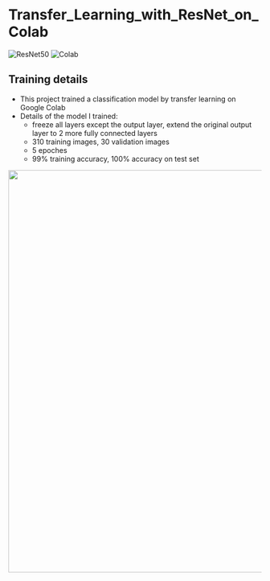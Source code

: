 # Transfer_Learning_with_ResNet_on_Colab


![ResNet50](https://img.shields.io/badge/YOLOv4-API-brightgree) ![Colab](https://img.shields.io/badge/Colab-training-orange)

## Training details
- This project trained a classification model by transfer learning on Google Colab
- Details of the model I trained:
     - freeze all layers except the output layer, extend the original output layer to 2 more fully connected layers
     - 310 training images, 30 validation images
     - 5 epoches
     - 99% training accuracy, 100% accuracy on test set
     

<img src="img/your GoogleDrive folder .png" width="800" />

